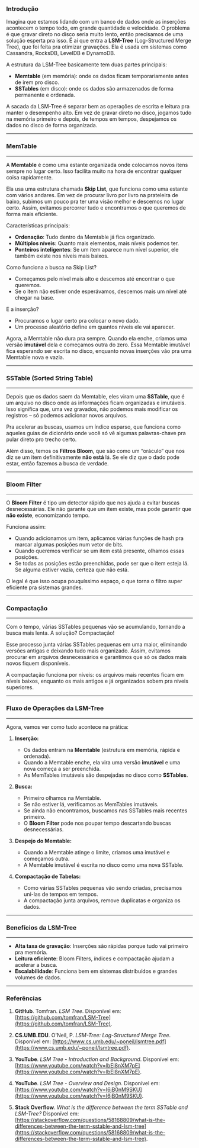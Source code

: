 ### **Introdução**

Imagina que estamos lidando com um banco de dados onde as inserções acontecem o tempo todo, em grande quantidade e velocidade. O problema é que gravar direto no disco seria muito lento, então precisamos de uma solução esperta pra isso. É aí que entra a **LSM-Tree** (Log-Structured Merge Tree), que foi feita pra otimizar gravações. Ela é usada em sistemas como Cassandra, RocksDB, LevelDB e DynamoDB.

A estrutura da LSM-Tree basicamente tem duas partes principais:
- **Memtable** (em memória): onde os dados ficam temporariamente antes de irem pro disco.
- **SSTables** (em disco): onde os dados são armazenados de forma permanente e ordenada.

A sacada da LSM-Tree é separar bem as operações de escrita e leitura pra manter o desempenho alto. Em vez de gravar direto no disco, jogamos tudo na memória primeiro e depois, de tempos em tempos, despejamos os dados no disco de forma organizada.

---
### **MemTable**

---

A **Memtable** é como uma estante organizada onde colocamos novos itens sempre no lugar certo. Isso facilita muito na hora de encontrar qualquer coisa rapidamente.

Ela usa uma estrutura chamada **Skip List**, que funciona como uma estante com vários andares. Em vez de procurar livro por livro na prateleira de baixo, subimos um pouco pra ter uma visão melhor e descemos no lugar certo. Assim, evitamos percorrer tudo e encontramos o que queremos de forma mais eficiente.

Características principais:
- **Ordenação**: Tudo dentro da Memtable já fica organizado.
- **Múltiplos níveis**: Quanto mais elementos, mais níveis podemos ter.
- **Ponteiros inteligentes**: Se um item aparece num nível superior, ele também existe nos níveis mais baixos.

Como funciona a busca na Skip List?
- Começamos pelo nível mais alto e descemos até encontrar o que queremos.
- Se o item não estiver onde esperávamos, descemos mais um nível até chegar na base.

E a inserção?
- Procuramos o lugar certo pra colocar o novo dado.
- Um processo aleatório define em quantos níveis ele vai aparecer.

Agora, a Memtable não dura pra sempre. Quando ela enche, criamos uma versão **imutável** dela e começamos outra do zero. Essa Memtable imutável fica esperando ser escrita no disco, enquanto novas inserções vão pra uma Memtable nova e vazia.

---
### **SSTable (Sorted String Table)**

---

Depois que os dados saem da Memtable, eles viram uma **SSTable**, que é um arquivo no disco onde as informações ficam organizadas e imutáveis. Isso significa que, uma vez gravados, não podemos mais modificar os registros – só podemos adicionar novos arquivos.

Pra acelerar as buscas, usamos um índice esparso, que funciona como aqueles guias de dicionário onde você só vê algumas palavras-chave pra pular direto pro trecho certo.

Além disso, temos os **Filtros Bloom**, que são como um “oráculo” que nos diz se um item definitivamente **não está** lá. Se ele diz que o dado pode estar, então fazemos a busca de verdade.

---
### **Bloom Filter**

---

O **Bloom Filter** é tipo um detector rápido que nos ajuda a evitar buscas desnecessárias. Ele não garante que um item existe, mas pode garantir que **não existe**, economizando tempo.

Funciona assim:
- Quando adicionamos um item, aplicamos várias funções de hash pra marcar algumas posições num vetor de bits.
- Quando queremos verificar se um item está presente, olhamos essas posições.
- Se todas as posições estão preenchidas, pode ser que o item esteja lá. Se alguma estiver vazia, certeza que não está.

O legal é que isso ocupa pouquíssimo espaço, o que torna o filtro super eficiente pra sistemas grandes.

---
### **Compactação**

---

Com o tempo, várias SSTables pequenas vão se acumulando, tornando a busca mais lenta. A solução? Compactação!

Esse processo junta várias SSTables pequenas em uma maior, eliminando versões antigas e deixando tudo mais organizado. Assim, evitamos procurar em arquivos desnecessários e garantimos que só os dados mais novos fiquem disponíveis.

A compactação funciona por níveis: os arquivos mais recentes ficam em níveis baixos, enquanto os mais antigos e já organizados sobem pra níveis superiores.

---
### **Fluxo de Operações da LSM-Tree**

---

Agora, vamos ver como tudo acontece na prática:

1. **Inserção:**
   - Os dados entram na **Memtable** (estrutura em memória, rápida e ordenada).
   - Quando a Memtable enche, ela vira uma versão **imutável** e uma nova começa a ser preenchida.
   - As MemTables imutáveis são despejadas no disco como **SSTables**.

2. **Busca:**
   - Primeiro olhamos na Memtable.
   - Se não estiver lá, verificamos as MemTables imutáveis.
   - Se ainda não encontramos, buscamos nas SSTables mais recentes primeiro.
   - O **Bloom Filter** pode nos poupar tempo descartando buscas desnecessárias.

3. **Despejo do Memtable:**
   - Quando a Memtable atinge o limite, criamos uma imutável e começamos outra.
   - A Memtable imutável é escrita no disco como uma nova SSTable.
   
4. **Compactação de Tabelas:**
   - Como várias SSTables pequenas vão sendo criadas, precisamos uni-las de tempos em tempos.
   - A compactação junta arquivos, remove duplicatas e organiza os dados.

---
### **Benefícios da LSM-Tree**

---

- **Alta taxa de gravação**: Inserções são rápidas porque tudo vai primeiro pra memória.
- **Leitura eficiente**: Bloom Filters, índices e compactação ajudam a acelerar a busca.
- **Escalabilidade**: Funciona bem em sistemas distribuídos e grandes volumes de dados.

---
### **Referências**

1. **GitHub**. Tomfran. *LSM Tree*. Disponível em: [https://github.com/tomfran/LSM-Tree](https://github.com/tomfran/LSM-Tree).

2. **CS.UMB.EDU**. O'Neil, P. *LSM-Tree: Log-Structured Merge Tree*. Disponível em: [https://www.cs.umb.edu/~poneil/lsmtree.pdf](https://www.cs.umb.edu/~poneil/lsmtree.pdf).

3. **YouTube**. *LSM Tree - Introduction and Background*. Disponível em: [https://www.youtube.com/watch?v=lbEl8nXM7pE](https://www.youtube.com/watch?v=lbEl8nXM7pE).

4. **YouTube**. *LSM Tree - Overview and Design*. Disponível em: [https://www.youtube.com/watch?v=I6jB0nM9SKU](https://www.youtube.com/watch?v=I6jB0nM9SKU).

5. **Stack Overflow**. *What is the difference between the term SSTable and LSM-Tree?* Disponível em: [https://stackoverflow.com/questions/58168809/what-is-the-differences-between-the-term-sstable-and-lsm-tree](https://stackoverflow.com/questions/58168809/what-is-the-differences-between-the-term-sstable-and-lsm-tree).

